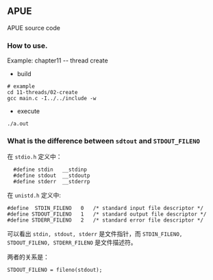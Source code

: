 ## APUE

APUE source code

### How to use.

Example: chapter11 -- thread create

- build

```
# example
cd 11-threads/02-create
gcc main.c -I../../include -w
```
- execute

```
./a.out
```

### What is the difference between `sdtout` and `STDOUT_FILENO`

在 `stdio.h` 定义中：

```
  #define stdin   __stdinp
  #define stdout  __stdoutp
  #define stderr  __stderrp
```

在 `unistd.h` 定义中:

```
#define	 STDIN_FILENO	0	/* standard input file descriptor */
#define	STDOUT_FILENO	1	/* standard output file descriptor */
#define	STDERR_FILENO	2	/* standard error file descriptor */
```

可以看出 `stdin, stdout, stderr` 是文件指针，而 `STDIN_FILENO, STDOUT_FILENO, STDERR_FILENO` 是文件描述符。

两者的关系是：

```
STDOUT_FILENO = fileno(stdout);
```
